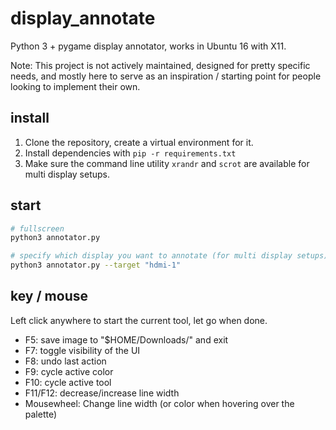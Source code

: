 # display_annotate

Python 3 + pygame display annotator, works in Ubuntu 16 with X11.

Note: This project is not actively maintained, designed for pretty specific needs, and mostly here to serve as an inspiration / starting point for people looking to implement their own.

## install

1. Clone the repository, create a virtual environment for it.
2. Install dependencies with `pip -r requirements.txt`
3. Make sure the command line utility `xrandr` and `scrot` are available for multi display setups.

## start

```bash
# fullscreen
python3 annotator.py

# specify which display you want to annotate (for multi display setups)
python3 annotator.py --target "hdmi-1"
```

## key / mouse

Left click anywhere to start the current tool, let go when done.

- F5: save image to "$HOME/Downloads/" and exit
- F7: toggle visibility of the UI
- F8: undo last action
- F9: cycle active color
- F10: cycle active tool
- F11/F12: decrease/increase line width
- Mousewheel: Change line width (or color when hovering over the palette)

